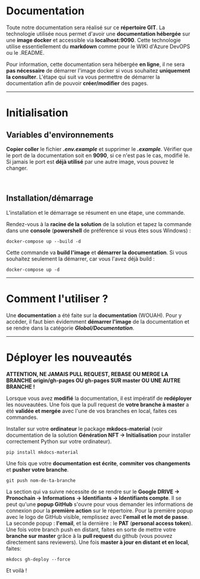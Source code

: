# Documentation

Toute notre documentation sera réalisé sur ce **répertoire GIT**. La technologie utilisée nous permet d'avoir une **documentation hébergée** sur une **image docker** et accessible via **localhost:9090**. Cette technologie utilise essentiellement du **markdown** comme pour le WIKI d'Azure DevOPS ou le .README.

Pour information, cette documentation sera hébergée **en ligne**, il ne sera **pas nécessaire** de démarrer l'image docker si vous souhaitez **uniquement la consulter**. L'étape qui suit va vous permettre de démarrer la documentation afin de pouvoir **créer/modifier** des pages.

---

# Initialisation

## Variables d'environnements

**Copier coller** le fichier ***.env.example*** et supprimer le ***.example***. Vérifier que le port de la documentation soit en **9090**, si ce n'est pas le cas, modifié le. Si jamais le port est **déjà utilisé** par une autre image, vous pouvez le changer.

<br>

## Installation/démarrage

L'installation et le démarrage se résument en une étape, une commande.

Rendez-vous à la **racine de la solution** de la solution et tapez la commande dans une **console** (**powershell** de préférence si vous êtes sous Windows) :

    docker-compose up --build -d

Cette commande va **build l'image** et **démarrer la documentation**. Si vous souhaitez seulement la démarrer, car vous l'avez déjà build :

    docker-compose up -d

---

# Comment l'utiliser ?

Une **documentation** a été faite sur la **documentation** (WOUAH). Pour y accéder, il faut bien évidemment **démarrer l'image** de la documentation et se rendre dans la catégorie ***Global/Documentation***.

---

# Déployer les nouveautés

**ATTENTION, NE JAMAIS PULL REQUEST, REBASE OU MERGE LA BRANCHE origin/gh-pages OU gh-pages SUR master OU UNE AUTRE BRANCHE !**

Lorsque vous avez **modifié** la documentation, il est impératif de **redéployer** les nouveautées. Une fois que la pull request de **votre branche à master** a été **validée et mergée** avec l'une de vos branches en local, faites ces commandes.

Installer sur votre **ordinateur** le package **mkdocs-material** (voir documentation de la solution **Génération NFT -> Initialisation** pour installer correctement Python sur votre ordinateur).

    pip install mkdocs-material


Une fois que votre **documentation est écrite**, **commiter vos changements** et **pusher votre branche**.

    git push nom-de-ta-branche

La section qui va suivre nécessite de se rendre sur le **Google DRIVE -> Pronochain -> Informations -> Identifiants -> Identifiants compte**.
Il se peut qu'une **popup GitHub** s'ouvre pour vous demander les informations de connexion pour la **première action** sur le répertoire. Pour la première popup avec le logo de GitHub visible, remplissez avec **l'email et le mot de passe**. La seconde popup : **l'email**, et la dernière : le **PAT** (**personal access token**).
Une fois votre branch push en distant, faites en sorte de mettre votre **branche sur master** grâce à la **pull request** du github (vous pouvez directement sans reviewers).
Une fois **master à jour en distant et en local**, faites:

    mkdocs gh-deploy --force

Et voilà !
